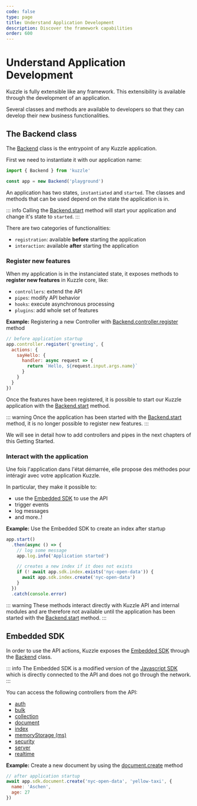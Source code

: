```yaml
---
code: false
type: page
title: Understand Application Development
description: Discover the framework capabilities
order: 600
---
```


# Understand Application Development

Kuzzle is fully extensible like any framework. This extensibility is available through the development of an application.

Several classes and methods are available to developers so that they can develop their new business functionalities.

## The Backend class

The [Backend](/core/2/some-link) class is the entrypoint of any Kuzzle application.  

First we need to instantiate it with our application name:

```js
import { Backend } from 'kuzzle'

const app = new Backend('playground')
```

An application has two states, `instantiated` and `started`. The classes and methods that can be used depend on the state the application is in. 

::: info
Calling the [Backend.start](/core/2/some-link) method will start your application and change it's state to `started`.
:::

There are two categories of functionalities:
 - `registration`: available **before** starting the application
 - `interaction`: available **after** starting the application

### Register new features

When my application is in the instanciated state, it exposes methods to **register new features** in Kuzzle core, like:
 - `controllers`: extend the API
 - `pipes`: modify API behavior
 - `hooks`: execute asynchronous processing
 - `plugins`: add whole set of features

**Example:** Registering a new Controller with [Backend.controller.register](/core/2/some-link) method
```js
// before application startup
app.controller.register('greeting', {
  actions: {
    sayHello: {
      handler: async request => {
        return `Hello, ${request.input.args.name}`
      }
    }
  }
})
```

Once the features have been registered, it is possible to start our Kuzzle application with the [Backend.start](/core/2/some-link) method.

::: warning
Once the application has been started with the [Backend.start](/core/2/some-link) method, it is no longer possible to register new features.
:::

We will see in detail how to add controllers and pipes in the next chapters of this Getting Started.

### Interact with the application

Une fois l'application dans l'état démarrée, elle propose des méthodes pour intéragir avec votre application Kuzzle.

In particular, they make it possible to:
 - use the [Embedded SDK](/core/2/some-link) to use the API
 - trigger events
 - log messages
 - and more..!

**Example:** Use the Embedded SDK to create an index after startup
```js
app.start()
  .then(async () => {
    // log some message
    app.log.info('Application started')

    // creates a new index if it does not exists
    if (! await app.sdk.index.exists('nyc-open-data')) {
      await app.sdk.index.create('nyc-open-data')
    }
  })
  .catch(console.error)
```

::: warning
These methods interact directly with Kuzzle API and internal modules and are therefore not available until the application has been started with the [Backend.start](/core/2/some-link) method.
:::

## Embedded SDK

In order to use the API actions, Kuzzle exposes the [Embedded SDK](/core/2/some-link) through the [Backend](/core/2/some-link) class.  

::: info
The Embedded SDK is a modified version of the [Javascript SDK](/sdk/js/7) which is directly connected to the API and does not go through the network.  
:::

You can access the following controllers from the API:
- [auth](/sdk/js/7/controllers/auth)
- [bulk](/sdk/js/7/controllers/bulk)
- [collection](/sdk/js/7/controllers/collection)
- [document](/sdk/js/7/controllers/document)
- [index](/sdk/js/7/controllers/index)
- [memoryStorage (ms)](/sdk/js/7/controllers/ms)
- [security](/sdk/js/7/controllers/security)
- [server](/sdk/js/7/controllers/server)
- [realtime](/sdk/js/7/controllers/realtime)


**Example:** Create a new document by using the [document.create](/sdk/js/7/controllers/document/create) method
```js
// after application startup
await app.sdk.document.create('nyc-open-data', 'yellow-taxi', {
  name: 'Aschen',
  age: 27
})
```

